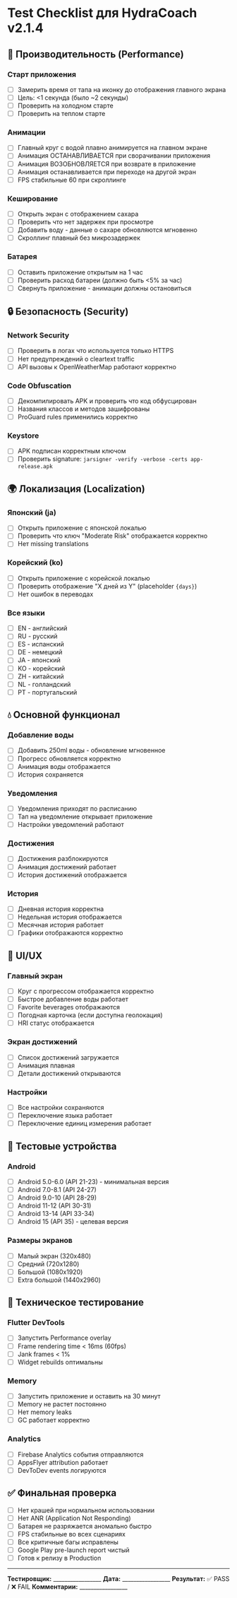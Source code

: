 # Test Checklist для HydraCoach v2.1.4

## 🚀 Производительность (Performance)

### Старт приложения
- [ ] Замерить время от тапа на иконку до отображения главного экрана
- [ ] Цель: <1 секунда (было ~2 секунды)
- [ ] Проверить на холодном старте
- [ ] Проверить на теплом старте

### Анимации
- [ ] Главный круг с водой плавно анимируется на главном экране
- [ ] Анимация ОСТАНАВЛИВАЕТСЯ при сворачивании приложения
- [ ] Анимация ВОЗОБНОВЛЯЕТСЯ при возврате в приложение
- [ ] Анимация останавливается при переходе на другой экран
- [ ] FPS стабильные 60 при скроллинге

### Кеширование
- [ ] Открыть экран с отображением сахара
- [ ] Проверить что нет задержек при просмотре
- [ ] Добавить воду - данные о сахаре обновляются мгновенно
- [ ] Скроллинг плавный без микрозадержек

### Батарея
- [ ] Оставить приложение открытым на 1 час
- [ ] Проверить расход батареи (должно быть <5% за час)
- [ ] Свернуть приложение - анимации должны остановиться

## 🔒 Безопасность (Security)

### Network Security
- [ ] Проверить в логах что используется только HTTPS
- [ ] Нет предупреждений о cleartext traffic
- [ ] API вызовы к OpenWeatherMap работают корректно

### Code Obfuscation
- [ ] Декомпилировать APK и проверить что код обфусцирован
- [ ] Названия классов и методов зашифрованы
- [ ] ProGuard rules применились корректно

### Keystore
- [ ] APK подписан корректным ключом
- [ ] Проверить signature: `jarsigner -verify -verbose -certs app-release.apk`

## 🌍 Локализация (Localization)

### Японский (ja)
- [ ] Открыть приложение с японской локалью
- [ ] Проверить что ключ "Moderate Risk" отображается корректно
- [ ] Нет missing translations

### Корейский (ko)
- [ ] Открыть приложение с корейской локалью
- [ ] Проверить отображение "X дней из Y" (placeholder `{days}`)
- [ ] Нет ошибок в переводах

### Все языки
- [ ] EN - английский
- [ ] RU - русский
- [ ] ES - испанский
- [ ] DE - немецкий
- [ ] JA - японский
- [ ] KO - корейский
- [ ] ZH - китайский
- [ ] NL - голландский
- [ ] PT - португальский

## 💧 Основной функционал

### Добавление воды
- [ ] Добавить 250ml воды - обновление мгновенное
- [ ] Прогресс обновляется корректно
- [ ] Анимация воды отображается
- [ ] История сохраняется

### Уведомления
- [ ] Уведомления приходят по расписанию
- [ ] Тап на уведомление открывает приложение
- [ ] Настройки уведомлений работают

### Достижения
- [ ] Достижения разблокируются
- [ ] Анимация достижений работает
- [ ] История достижений отображается

### История
- [ ] Дневная история корректна
- [ ] Недельная история отображается
- [ ] Месячная история работает
- [ ] Графики отображаются корректно

## 🎨 UI/UX

### Главный экран
- [ ] Круг с прогрессом отображается корректно
- [ ] Быстрое добавление воды работает
- [ ] Favorite beverages отображаются
- [ ] Погодная карточка (если доступна геолокация)
- [ ] HRI статус отображается

### Экран достижений
- [ ] Список достижений загружается
- [ ] Анимация плавная
- [ ] Детали достижений открываются

### Настройки
- [ ] Все настройки сохраняются
- [ ] Переключение языка работает
- [ ] Переключение единиц измерения работает

## 📱 Тестовые устройства

### Android
- [ ] Android 5.0-6.0 (API 21-23) - минимальная версия
- [ ] Android 7.0-8.1 (API 24-27)
- [ ] Android 9.0-10 (API 28-29)
- [ ] Android 11-12 (API 30-31)
- [ ] Android 13-14 (API 33-34)
- [ ] Android 15 (API 35) - целевая версия

### Размеры экранов
- [ ] Малый экран (320x480)
- [ ] Средний (720x1280)
- [ ] Большой (1080x1920)
- [ ] Extra большой (1440x2960)

## 🔧 Техническое тестирование

### Flutter DevTools
- [ ] Запустить Performance overlay
- [ ] Frame rendering time < 16ms (60fps)
- [ ] Jank frames < 1%
- [ ] Widget rebuilds оптимальны

### Memory
- [ ] Запустить приложение и оставить на 30 минут
- [ ] Memory не растет постоянно
- [ ] Нет memory leaks
- [ ] GC работает корректно

### Analytics
- [ ] Firebase Analytics события отправляются
- [ ] AppsFlyer attribution работает
- [ ] DevToDev events логируются

## ✅ Финальная проверка

- [ ] Нет крашей при нормальном использовании
- [ ] Нет ANR (Application Not Responding)
- [ ] Батарея не разряжается аномально быстро
- [ ] FPS стабильные во всех сценариях
- [ ] Все критичные багы исправлены
- [ ] Google Play pre-launch report чистый
- [ ] Готов к релизу в Production

---

**Тестировщик:** _________________
**Дата:** _________________
**Результат:** ✅ PASS / ❌ FAIL
**Комментарии:** _________________
